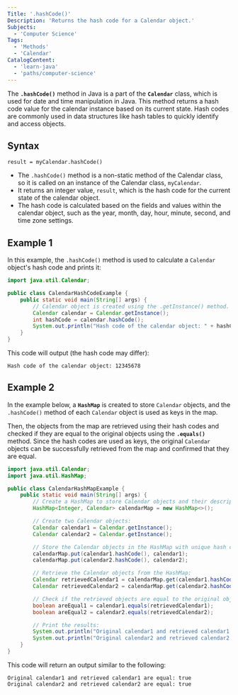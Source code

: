 ```yaml
---
Title: '.hashCode()'
Description: 'Returns the hash code for a Calendar object.'
Subjects:
  - 'Computer Science'
Tags:
  - 'Methods'
  - 'Calendar'
CatalogContent:
  - 'learn-java'
  - 'paths/computer-science'
---
```


The **`.hashCode()`** method in Java is a part of the **`Calendar`** class, which is used for date and time manipulation in Java. This method returns a hash code value for the calendar instance based on its current state. Hash codes are commonly used in data structures like hash tables to quickly identify and access objects.

## Syntax

```pseudo
result = myCalendar.hashCode()
```

- The `.hashCode()` method is a non-static method of the Calendar class, so it is called on an instance of the Calendar class, `myCalendar`.
- It returns an integer value, `result`, which is the hash code for the current state of the calendar object.
- The hash code is calculated based on the fields and values within the calendar object, such as the year, month, day, hour, minute, second, and time zone settings.

## Example 1

In this example, the `.hashCode()` method is used to calculate a `Calendar` object's hash code and prints it:

```java
import java.util.Calendar;

public class CalendarHashCodeExample {
    public static void main(String[] args) {
        // Calendar object is created using the .getInstance() method.
        Calendar calendar = Calendar.getInstance();
        int hashCode = calendar.hashCode();
        System.out.println("Hash code of the calendar object: " + hashCode);
    }
}
```

This code will output (the hash code may differ):

```shell
Hash code of the calendar object: 12345678
```

## Example 2

In the example below, a **`HashMap`** is created to store `Calendar` objects, and the `.hashCode()` method of each `Calendar` object is used as keys in the map.

Then, the objects from the map are retrieved using their hash codes and checked if they are equal to the original objects using the **`.equals()`** method. Since the hash codes are used as keys, the original `Calendar` objects can be successfully retrieved from the map and confirmed that they are equal.

```java
import java.util.Calendar;
import java.util.HashMap;

public class CalendarHashMapExample {
    public static void main(String[] args) {
        // Create a HashMap to store Calendar objects and their descriptions:
        HashMap<Integer, Calendar> calendarMap = new HashMap<>();

        // Create two Calendar objects:
        Calendar calendar1 = Calendar.getInstance();
        Calendar calendar2 = Calendar.getInstance();

        // Store the Calendar objects in the HashMap with unique hash codes as keys:
        calendarMap.put(calendar1.hashCode(), calendar1);
        calendarMap.put(calendar2.hashCode(), calendar2);

        // Retrieve the Calendar objects from the HashMap:
        Calendar retrievedCalendar1 = calendarMap.get(calendar1.hashCode());
        Calendar retrievedCalendar2 = calendarMap.get(calendar2.hashCode());

        // Check if the retrieved objects are equal to the original objects:
        boolean areEqual1 = calendar1.equals(retrievedCalendar1);
        boolean areEqual2 = calendar2.equals(retrievedCalendar2);

        // Print the results:
        System.out.println("Original calendar1 and retrieved calendar1 are equal: " + areEqual1);
        System.out.println("Original calendar2 and retrieved calendar2 are equal: " + areEqual2);
    }
}
```

This code will return an output similar to the following:

```shell
Original calendar1 and retrieved calendar1 are equal: true
Original calendar2 and retrieved calendar2 are equal: true
```
